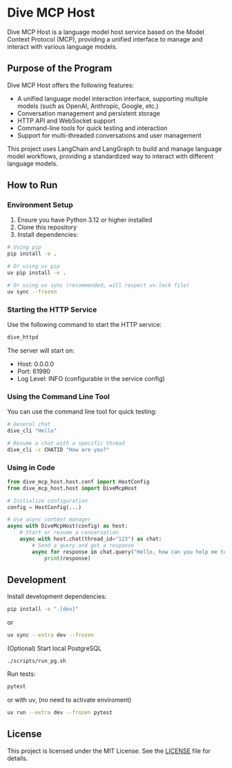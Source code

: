 # Dive MCP Host

Dive MCP Host is a language model host service based on the Model Context Protocol (MCP), providing a unified interface to manage and interact with various language models.

## Purpose of the Program

Dive MCP Host offers the following features:

- A unified language model interaction interface, supporting multiple models (such as OpenAI, Anthropic, Google, etc.)
- Conversation management and persistent storage
- HTTP API and WebSocket support
- Command-line tools for quick testing and interaction
- Support for multi-threaded conversations and user management

This project uses LangChain and LangGraph to build and manage language model workflows, providing a standardized way to interact with different language models.

## How to Run

### Environment Setup

1. Ensure you have Python 3.12 or higher installed
2. Clone this repository
3. Install dependencies:

```bash
# Using pip
pip install -e .

# Or using uv pip
uv pip install -e .

# Or using uv sync (recommended, will respect uv.lock file)
uv sync --frozen
```

### Starting the HTTP Service

Use the following command to start the HTTP service:

```bash
dive_httpd
```

The server will start on:
- Host: 0.0.0.0
- Port: 61990
- Log Level: INFO (configurable in the service config)

### Using the Command Line Tool

You can use the command line tool for quick testing:

```bash
# General chat
dive_cli "Hello"

# Resume a chat with a specific thread
dive_cli -c CHATID "How are you?"
```

### Using in Code

```python
from dive_mcp_host.host.conf import HostConfig
from dive_mcp_host.host import DiveMcpHost

# Initialize configuration
config = HostConfig(...)

# Use async context manager
async with DiveMcpHost(config) as host:
    # Start or resume a conversation
    async with host.chat(thread_id="123") as chat:
        # Send a query and get a response
        async for response in chat.query("Hello, how can you help me today?"):
            print(response)
```

## Development

Install development dependencies:

```bash
pip install -e ".[dev]"
```
or
```bash
uv sync --extra dev --frozen
```

(Optional) Start local PostgreSQL
```
./scripts/run_pg.sh
```

Run tests:

```bash
pytest
```
or with uv, (no need to activate enviroment)
```bash
uv run --extra dev --frozen pytest
```

## License

This project is licensed under the MIT License. See the [LICENSE](LICENSE) file for details.

